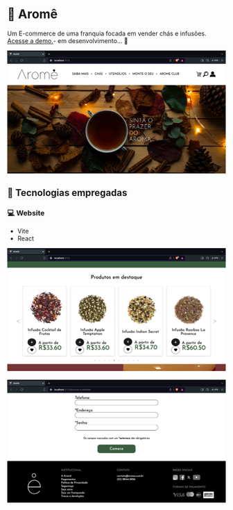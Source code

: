 # 🍵 Aromê

<p>Um E-commerce de uma franquia focada em vender chás e infusões. <a href=''>Acesse a demo.</a>- em desenvolvimento... 🚧</p> 

![Layout do E-commerce - 1](screenshot_1.png)

 
## 🔧 Tecnologias empregadas
### 💻 Website

<ul>
 <li>Vite</li>
 <li>React</li>
</ul>


![Layout do E-commerce - 1](screenshot_2.png)
<br />
<br />
![Layout do E-commerce - 1](screenshot_3.png)
